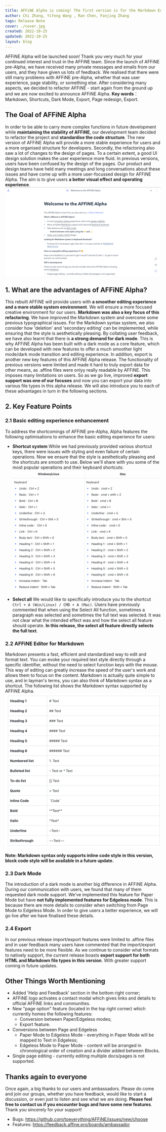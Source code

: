 ```yaml
---
title: AFFiNE Alpha is coming! The first version is for the Markdown Editor!
author: Chi Zhang, Yifeng Wang , Ran Chen, Fanjing Zhang
tags: Release Note
cover: ./cover.jpg
created: 2022-10-25
updated: 2022-10-25
layout: blog
---
```


AFFiNE Alpha will be launched soon! Thank you very much for your continued interest and trust in the AFFiNE team.
Since the launch of AFFiNE pre-Alpha, we have received many private messages and emails from our users, and they have given us lots of feedback. We realised that there were still many problems with AFFiNE pre-Alpha, whether that was user experience, page stability, or something else. After considering many aspects, we decided to refactor AFFiNE - start again from the ground up and we are now excited to announce AFFiNE Alpha.
**Key words**：Markdown, Shortcuts, Dark Mode, Export, Page redesign, Export.

## The Goal of AFFiNE Alpha

  In order to be able to carry more complex functions in future development while **maintaining the stability of AFFiNE**, our development team decided to refactor the project and **standardise the code structure**. The new version of AFFiNE Alpha will provide a more stable experience for users and a more organised structure for developers.
  Secondly, the refactoring also saw a lot of changes to the design of pages. To a certain extent, a good UI design solution makes the user experience more fluid. In previous versions, users have been confused by the design of the pages. Our product and design teams have held many meetings and long conversations about these issues and have come up with a more user-focussed design for AFFiNE Alpha. The aim is to give users **a better visual effect and operating experience**.
  ![](./home-page.png)
  
## 1. What are the advantages of AFFiNE Alpha?

  This rebuilt AFFiNE will provide users with **a smoother editing experience and a more stable system environment**. We will ensure a more focused creative environment for our users. **Markdown was also a key focus of this refactoring**. We have improved the Markdown system and overcome some previous typographical issues. For the Markdown syntax system, we also consider how 'deletion' and 'secondary editing' can be implemented, while ensuring that the style is aesthetically pleasing.
  By collating user feedback, we have also learnt that there is **a strong demand for dark mode**. This is why AFFiNE Alpha has been built with a dark mode as a core feature, which can be developed with new features to offer a much smoother light mode/dark mode transition and editing experience. In addition, export is another new key features of this AFFiNE Alpha release. The functionality of previous versions were limited and made it hard to truly export data for other means, as .affine files were onlyy really readable by AFFiNE. This imposes many limitations on users. So as we go live, improved **export support was one of our focuses** and now you can export your data into various file types in this alpha release. We will also introduce you to each of these advantages in turn in the following sections.
  
## 2. Key Feature Points
### 2.1 Basic editing experience enhancement
  To address the shortcomings of AFFiNE pre-Alpha, Alpha features the following optimisations to enhance the basic editing experience for users:
  - **Shortcut system**
    While we had previously provided various shortcut keys, there were issues with styling and even failure of certain operations. Now we ensure that the style is aesthetically pleasing and the shortcuts are smooth to use. Below we'll share with you some of the most popular operations and their keyboard shortcuts:
      ![](./shortcuts.png)

  - **Select all**
    We would like to specifically introduce you to the shortcut `Ctrl + A (Win/Linux) / CMD + A (Mac)`. Users have previously commented that when using the Select All function, sometimes a paragraph was selected and sometimes the full text was selected. It was not clear what the intended effect was and how the select all feature should operate. **In this release, the select all feature directly selects the full text**.

### 2.2 AFFiNE Editor for Markdown
  Markdown presents a fast, efficient and standardized way to edit and format text. You can evoke your required text style directly through a specific identifier, without the need to select function keys with the mouse. This way of editing can greatly increase the speed of the user's work and allows them to focus on the content.
  Markdown is actually quite simple to use, and in layman's terms, you can also think of Markdown syntax as a shortcut. The following list shows the Markdown syntax supported by AFFiNE Alpha.
    ![](./markdown.png)
  
  **Note: Markdown syntax only supports inline code style in this version, block code style will be available in a future update.**
  
### 2.3 Dark Mode
  The introduction of a dark mode is another big difference in AFFiNE Alpha. During our communication with users, we found that many of them requested dark mode support. We've implemented this feature for Paper Mode but have **not fully implemented features for Edgeless mode**. This is because there are more details to consider when switching from Page Mode to Edgeless Mode. In order to give users a better experience, we will go live after we have finalised these details.

### 2.4 Export
  In our previous release import/export features were limited to .affine files and in user feedback many users have commented that the import/export features need to be more flexible. As we continue to consider what formats to natively support, the current release boasts **export support for both HTML and Markdown file types in this version**. With greater support coming in future updates.
  
## Other Things Worth Mentioning
- Added 'Help and Feedback' section in the bottom right corner;
- AFFiNE logo activates a contact modal which gives links and details to official AFFiNE links and communities.
- New "page option" feature (located in the top right corner) which currently homes the following features:
  - Conversion between Paper/Edgeless modes;
  - Export feature.
- Conversions between Page and Edgeless
  - Paper Mode to Edgeless Mode - everything in Paper Mode will be mapped to Text in Edgeless;
  - Edgeless Mode to Paper Mode -  content will be arranged in chronological order of creation and a divider added between Blocks.
- Single page editing - currently editing multiple docs/pages is not supported.

## Thanks again to everyone
Once again, a big thanks to our users and ambassadors. Please do come and join our groups, whether you have feedback, would like to start a discussion, or even just to listen and see what we are doing.
**Please feel free to contact us if you encounter bugs and have some new features**. Thank you sincerely for your support!
- Bugs: https://github.com/toeverything/AFFiNE/issues/new/choose
- Features: https://feedback.affine.pro/boards/ambassador
